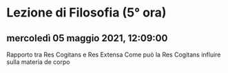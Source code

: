 # Lezione di Filosofia (5° ora)

## mercoledì 05 maggio 2021, 12:09:00

Rapporto tra Res Cogitans e Res Extensa
Come può la Res Cogitans influire sulla materia de corpo
<!--stackedit_data:
eyJoaXN0b3J5IjpbLTIwMzIyODA3NjZdfQ==
-->